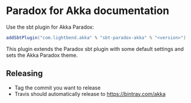 # Paradox for Akka documentation

Use the sbt plugin for Akka Paradox:

```scala
addSbtPlugin("com.lightbend.akka" % "sbt-paradox-akka" % "<version>")
```

This plugin extends the Paradox sbt plugin with some default settings and sets the Akka Paradox theme.

## Releasing

- Tag the commit you want to release
- Travis should automatically release to https://bintray.com/akka
